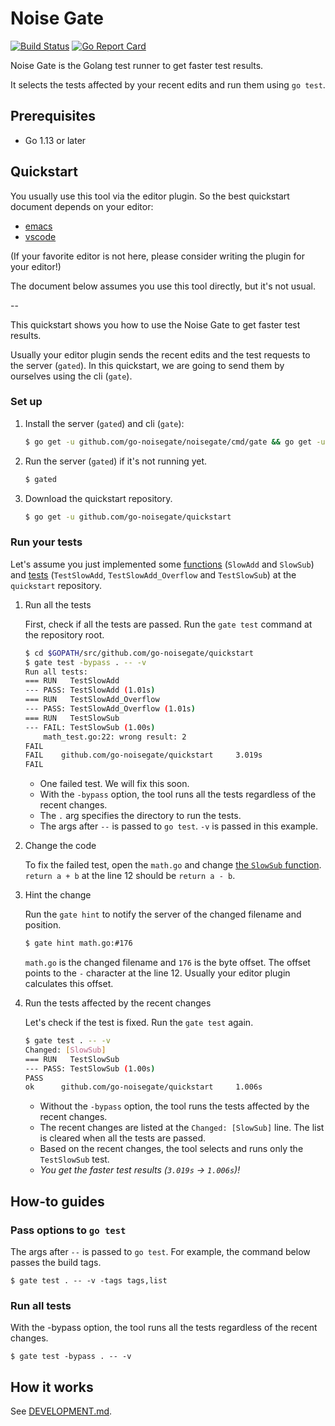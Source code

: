 # Noise Gate

[![Build Status](https://travis-ci.org/go-noisegate/noisegate.svg?branch=master)](https://travis-ci.org/go-noisegate/noisegate)
[![Go Report Card](https://goreportcard.com/badge/github.com/go-noisegate/noisegate)](https://goreportcard.com/report/github.com/go-noisegate/noisegate)

Noise Gate is the Golang test runner to get faster test results.

It selects the tests affected by your recent edits and run them using `go test`.

## Prerequisites

* Go 1.13 or later

## Quickstart

You usually use this tool via the editor plugin. So the best quickstart document depends on your editor:
* [emacs](https://github.com/go-noisegate/noisegate.el)
* [vscode](https://github.com/go-noisegate/vscode-go-noisegate)

(If your favorite editor is not here, please consider writing the plugin for your editor!)

The document below assumes you use this tool directly, but it's not usual.

--

This quickstart shows you how to use the Noise Gate to get faster test results.

Usually your editor plugin sends the recent edits and the test requests to the server (`gated`). In this quickstart, we are going to send them by ourselves using the cli (`gate`).

### Set up

1. Install the server (`gated`) and cli (`gate`):

   ```sh
   $ go get -u github.com/go-noisegate/noisegate/cmd/gate && go get -u github.com/go-noisegate/noisegate/cmd/gated
   ```

2. Run the server (`gated`) if it's not running yet.

   ```sh
   $ gated
   ```

3. Download the quickstart repository.

   ```sh
   $ go get -u github.com/go-noisegate/quickstart
   ```

### Run your tests

Let's assume you just implemented some [functions](https://github.com/go-noisegate/quickstart/blob/master/math.go) (`SlowAdd` and `SlowSub`) and [tests](https://github.com/go-noisegate/quickstart/blob/master/math_test.go) (`TestSlowAdd`, `TestSlowAdd_Overflow` and `TestSlowSub`) at the `quickstart` repository.

1. Run all the tests

   First, check if all the tests are passed. Run the `gate test` command at the repository root.

   ```sh
   $ cd $GOPATH/src/github.com/go-noisegate/quickstart
   $ gate test -bypass . -- -v
   Run all tests:
   === RUN   TestSlowAdd
   --- PASS: TestSlowAdd (1.01s)
   === RUN   TestSlowAdd_Overflow
   --- PASS: TestSlowAdd_Overflow (1.01s)
   === RUN   TestSlowSub
   --- FAIL: TestSlowSub (1.00s)
       math_test.go:22: wrong result: 2
   FAIL
   FAIL    github.com/go-noisegate/quickstart     3.019s
   FAIL
   ```

   * One failed test. We will fix this soon.
   * With the `-bypass` option, the tool runs all the tests regardless of the recent changes.
   * The `.` arg specifies the directory to run the tests.
   * The args after `--` is passed to `go test`. `-v` is passed in this example.

2. Change the code

   To fix the failed test, open the `math.go` and change [the `SlowSub` function](https://github.com/go-noisegate/quickstart/blob/master/math.go#L12). `return a + b` at the line 12 should be `return a - b`.

3. Hint the change

   Run the `gate hint` to notify the server of the changed filename and position.

   ```sh
   $ gate hint math.go:#176
   ```

   `math.go` is the changed filename and `176` is the byte offset. The offset points to the `-` character at the line 12. Usually your editor plugin calculates this offset.

4. Run the tests affected by the recent changes

   Let's check if the test is fixed. Run the `gate test` again.

   ```sh
   $ gate test . -- -v
   Changed: [SlowSub]
   === RUN   TestSlowSub
   --- PASS: TestSlowSub (1.00s)
   PASS
   ok      github.com/go-noisegate/quickstart     1.006s
   ```

   * Without the `-bypass` option, the tool runs the tests affected by the recent changes.
   * The recent changes are listed at the `Changed: [SlowSub]` line. The list is cleared when all the tests are passed.
   * Based on the recent changes, the tool selects and runs only the `TestSlowSub` test.
   * *You get the faster test results (`3.019s` -> `1.006s`)!*

## How-to guides

### Pass options to `go test`

The args after `--` is passed to `go test`. For example, the command below passes the build tags.

```
$ gate test . -- -v -tags tags,list
```

### Run all tests

With the -bypass option, the tool runs all the tests regardless of the recent changes.

```
$ gate test -bypass . -- -v
```

## How it works

See [DEVELOPMENT.md](https://github.com/go-noisegate/noisegate/blob/master/DEVELOPMENT.md).
